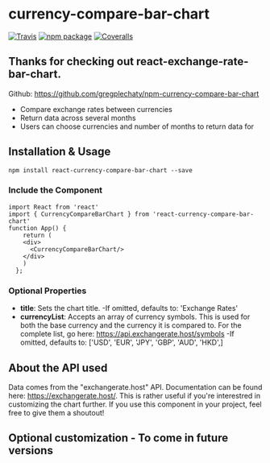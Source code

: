 # currency-compare-bar-chart

[![Travis][build-badge]][build]
[![npm package][npm-badge]][npm]
[![Coveralls][coveralls-badge]][coveralls]

## Thanks for checking out react-exchange-rate-bar-chart.

Github: https://github.com/gregplechaty/npm-currency-compare-bar-chart

- Compare exchange rates between currencies
- Return data across several months
- Users can choose currencies and number of months to return data for

## Installation & Usage
```
npm install react-currency-compare-bar-chart --save
```

### **Include the Component**
```
import React from 'react'
import { CurrencyCompareBarChart } from 'react-currency-compare-bar-chart'
function App() {
    return (
    <div>
      <CurrencyCompareBarChart/>
    </div>
    )
  };
```
### **Optional Properties**
- **title**: Sets the chart title.
   -If omitted, defaults to: 'Exchange Rates'
- **currencyList**: Accepts an array of currency symbols. This is used for both the base currency and the currency it is compared to. For the complete list, go here: https://api.exchangerate.host/symbols
   -If omitted, defaults to: ['USD', 'EUR', 'JPY', 'GBP', 'AUD', 'HKD',]


## About the API used
Data comes from the "exchangerate.host" API. Documentation can be found here: https://exchangerate.host/. This is rather useful if you're interestred in customizing the chart further.
If you use this component in your project, feel free to give them a shoutout!

## Optional customization - To come in future versions

[build-badge]: https://img.shields.io/travis/user/repo/master.png?style=flat-square
[build]: https://travis-ci.org/user/repo

[npm-badge]: https://img.shields.io/npm/v/npm-package.png?style=flat-square
[npm]: https://www.npmjs.org/package/npm-package

[coveralls-badge]: https://img.shields.io/coveralls/user/repo/master.png?style=flat-square
[coveralls]: https://coveralls.io/github/user/repo
